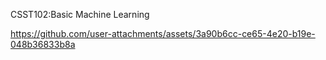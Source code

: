 CSST102:Basic Machine Learning

https://github.com/user-attachments/assets/3a90b6cc-ce65-4e20-b19e-048b36833b8a
